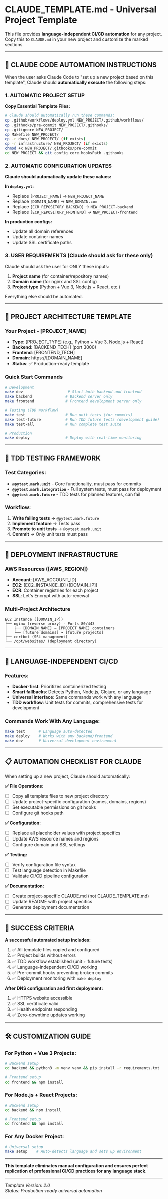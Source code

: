 # CLAUDE_TEMPLATE.md - Universal Project Template

This file provides **language-independent CI/CD automation** for any project. Copy this to `CLAUDE.md` in your new project and customize the marked sections.

---

## 🎯 CLAUDE CODE AUTOMATION INSTRUCTIONS

When the user asks Claude Code to "set up a new project based on this template", Claude should **automatically execute** the following steps:

### 1. AUTOMATIC PROJECT SETUP

**Copy Essential Template Files:**
```bash
# Claude should automatically run these commands:
cp .github/workflows/deploy.yml NEW_PROJECT/.github/workflows/
cp .githooks/pre-commit NEW_PROJECT/.githooks/
cp .gitignore NEW_PROJECT/
cp Makefile NEW_PROJECT/
cp -r docs/ NEW_PROJECT/ (if exists)
cp -r infrastructure/ NEW_PROJECT/ (if exists)
chmod +x NEW_PROJECT/.githooks/pre-commit
cd NEW_PROJECT && git config core.hooksPath .githooks
```

### 2. AUTOMATIC CONFIGURATION UPDATES

**Claude should automatically update these values:**

**In `deploy.yml`:**
- Replace `[PROJECT_NAME]` → `NEW_PROJECT_NAME` 
- Replace `[DOMAIN_NAME]` → `NEW_DOMAIN.com`
- Replace `[ECR_REPOSITORY_BACKEND]` → `NEW_PROJECT-backend`
- Replace `[ECR_REPOSITORY_FRONTEND]` → `NEW_PROJECT-frontend`

**In production configs:**
- Update all domain references
- Update container names
- Update SSL certificate paths

### 3. USER REQUIREMENTS (Claude should ask for these only)

Claude should ask the user for ONLY these inputs:
1. **Project name** (for container/repository names)
2. **Domain name** (for nginx and SSL config)  
3. **Project type** (Python + Vue 3, Node.js + React, etc.)

Everything else should be automated.

---

## 📁 PROJECT ARCHITECTURE TEMPLATE

### Your Project - [PROJECT_NAME]
- **Type**: [PROJECT_TYPE] (e.g., Python + Vue 3, Node.js + React)
- **Backend**: [BACKEND_TECH] (port 3000)
- **Frontend**: [FRONTEND_TECH] 
- **Domain**: https://[DOMAIN_NAME]
- **Status**: ✅ Production-ready template

### Quick Start Commands
```bash
# Development  
make dev                    # Start both backend and frontend
make backend               # Backend server only
make frontend              # Frontend development server only

# Testing (TDD Workflow)
make test                  # Run unit tests (for commits)
make test-future           # Run TDD future tests (development guide)
make test-all              # Run complete test suite

# Production
make deploy                # Deploy with real-time monitoring
```

---

## 🧪 TDD TESTING FRAMEWORK

### Test Categories:
- **`@pytest.mark.unit`** - Core functionality, must pass for commits
- **`@pytest.mark.integration`** - Full system tests, must pass for deployment
- **`@pytest.mark.future`** - TDD tests for planned features, can fail

### Workflow:
1. **Write failing tests** → `@pytest.mark.future`
2. **Implement feature** → Tests pass
3. **Promote to unit tests** → `@pytest.mark.unit`
4. **Commit** → Only unit tests must pass

---

## 🚀 DEPLOYMENT INFRASTRUCTURE

### AWS Resources ([AWS_REGION])
- **Account**: [AWS_ACCOUNT_ID]
- **EC2**: [EC2_INSTANCE_ID] ([DOMAIN_IP])
- **ECR**: Container registries for each project
- **SSL**: Let's Encrypt with auto-renewal

### Multi-Project Architecture
```
EC2 Instance ([DOMAIN_IP])
├── nginx (reverse proxy) - Ports 80/443
│   ├── [DOMAIN_NAME] → [PROJECT_NAME] containers
│   └── [future domains] → [future projects]
├── certbot (SSL management)
└── /opt/websites/ (deployment directory)
```

---

## 🔄 LANGUAGE-INDEPENDENT CI/CD

### Features:
- **Docker-first**: Prioritizes containerized testing
- **Smart fallbacks**: Detects Python, Node.js, Clojure, or any language
- **Universal interface**: Same commands work with any language
- **TDD workflow**: Unit tests for commits, comprehensive tests for development

### Commands Work With Any Language:
```bash
make test      # Language auto-detected
make deploy    # Works with any backend/frontend
make dev       # Universal development environment
```

---

## 📋 AUTOMATION CHECKLIST FOR CLAUDE

When setting up a new project, Claude should automatically:

**✅ File Operations:**
- [ ] Copy all template files to new project directory
- [ ] Update project-specific configuration (names, domains, regions)
- [ ] Set executable permissions on git hooks
- [ ] Configure git hooks path

**✅ Configuration:**
- [ ] Replace all placeholder values with project specifics
- [ ] Update AWS resource names and regions
- [ ] Configure domain and SSL settings

**✅ Testing:**
- [ ] Verify configuration file syntax
- [ ] Test language detection in Makefile
- [ ] Validate CI/CD pipeline configuration

**✅ Documentation:**
- [ ] Create project-specific CLAUDE.md (not CLAUDE_TEMPLATE.md)
- [ ] Update README with project specifics
- [ ] Generate deployment documentation

---

## 🎯 SUCCESS CRITERIA

**A successful automated setup includes:**
1. ✅ All template files copied and configured
2. ✅ Project builds without errors  
3. ✅ TDD workflow established (unit + future tests)
4. ✅ Language-independent CI/CD working
5. ✅ Pre-commit hooks preventing broken commits
6. ✅ Deployment monitoring with `make deploy`

**After DNS configuration and first deployment:**
1. ✅ HTTPS website accessible
2. ✅ SSL certificate valid
3. ✅ Health endpoints responding
4. ✅ Zero-downtime updates working

---

## 🛠️ CUSTOMIZATION GUIDE

### For Python + Vue 3 Projects:
```bash
# Backend setup
cd backend && python3 -m venv venv && pip install -r requirements.txt

# Frontend setup  
cd frontend && npm install
```

### For Node.js + React Projects:
```bash
# Backend setup
cd backend && npm install

# Frontend setup
cd frontend && npm install  
```

### For Any Docker Project:
```bash
# Universal setup
make setup    # Auto-detects language and sets up environment
```

---

**This template eliminates manual configuration and ensures perfect replication of professional CI/CD practices for any language stack.**

---

*Template Version: 2.0*  
*Status: Production-ready universal automation*